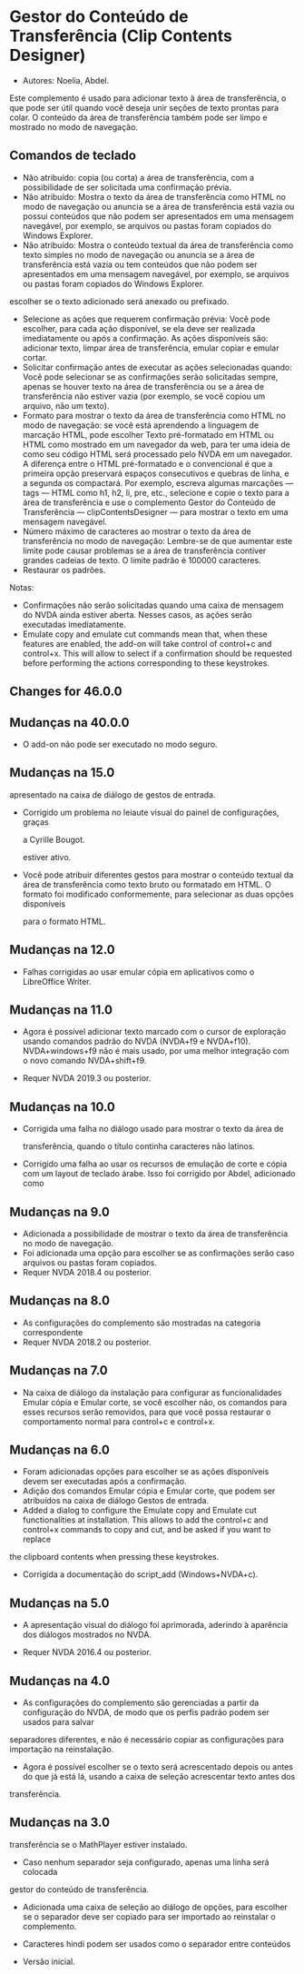 # Gestor do Conteúdo de Transferência (Clip Contents Designer) #

*	Autores: Noelia, Abdel.

Este complemento é usado para adicionar texto à área de transferência, o que
pode ser útil quando você deseja unir seções de texto prontas para colar. O
conteúdo da área de transferência também pode ser limpo e mostrado no modo
de navegação.

## Comandos de teclado ##

*	Não atribuído: copia (ou corta) a área de transferência, com a
  possibilidade de ser solicitada uma confirmação prévia.
*	Não atribuído: Mostra o texto da área de transferência como HTML no modo
  de navegação ou anuncia se a área de transferência está vazia ou possui
  conteúdos que não podem ser apresentados em uma mensagem navegável, por
  exemplo, se arquivos ou pastas foram copiados do Windows Explorer.
*	Não atribuído: Mostra o conteúdo textual da área de transferência como
  texto simples no modo de navegação ou anuncia se a área de transferência
  está vazia ou tem conteúdos que não podem ser apresentados em uma mensagem
  navegável, por exemplo, se arquivos ou pastas foram copiados do Windows
  Explorer.

  escolher se o texto adicionado será anexado ou prefixado.
* Selecione as ações que requerem confirmação prévia: Você pode escolher,
  para cada ação disponível, se ela deve ser realizada imediatamente ou após
  a confirmação. As ações disponíveis são: adicionar texto, limpar área de
  transferência, emular copiar e emular cortar.
* Solicitar confirmação antes de executar as ações selecionadas quando: Você
  pode selecionar se as confirmações serão solicitadas sempre, apenas se
  houver texto na área de transferência ou se a área de transferência não
  estiver vazia (por exemplo, se você copiou um arquivo, não um texto).
* Formato para mostrar o texto da área de transferência como HTML no modo de
  navegação: se você está aprendendo a linguagem de marcação HTML, pode
  escolher Texto pré-formatado em HTML ou HTML como mostrado em um navegador
  da web, para ter uma ideia de como seu código HTML será processado pelo
  NVDA em um navegador. A diferença entre o HTML pré-formatado e o
  convencional é que a primeira opção preservará espaços consecutivos e
  quebras de linha, e a segunda os compactará. Por exemplo, escreva algumas
  marcações — tags — HTML como h1, h2, li, pre, etc., selecione e copie o
  texto para a área de transferência e use o complemento Gestor do Conteúdo
  de Transferência — clipContentsDesigner — para mostrar o texto em uma
  mensagem navegável.
* Número máximo de caracteres ao mostrar o texto da área de transferência no
  modo de navegação: Lembre-se de que aumentar este limite pode causar
  problemas se a área de transferência contiver grandes cadeias de texto. O
  limite padrão é 100000 caracteres.
* Restaurar os padrões.

Notas:

*	Confirmações não serão solicitadas quando uma caixa de mensagem do NVDA
  ainda estiver aberta. Nesses casos, as ações serão executadas
  imediatamente.
*	Emulate copy and emulate cut commands mean that, when these features are
  enabled, the add-on will take control of control+c and control+x. This
  will allow to select if a confirmation should be requested before
  performing the actions corresponding to these keystrokes.

## Changes for 46.0.0

## Mudanças na 40.0.0

* O add-on não pode ser executado no modo seguro.

## Mudanças na 15.0

  apresentado na caixa de diálogo de gestos de entrada.

* Corrigido um problema no leiaute visual do painel de configurações, graças

  a Cyrille Bougot.

  estiver ativo.




* Você pode atribuir diferentes gestos para mostrar o conteúdo textual da
  área de transferência como texto bruto ou formatado em HTML. O formato
  foi modificado conformemente, para selecionar as duas opções disponíveis


  para o formato HTML.


## Mudanças na 12.0

* Falhas corrigidas ao usar emular cópia em aplicativos como o LibreOffice
  Writer.

## Mudanças na 11.0


* Agora é possível adicionar texto marcado com o cursor de exploração usando
  comandos padrão do NVDA (NVDA+f9 e NVDA+f10). NVDA+windows+f9 não é mais
  usado, por uma melhor integração com o novo comando NVDA+shift+f9.

* Requer NVDA 2019.3 ou posterior.

## Mudanças na 10.0


* Corrigida uma falha no diálogo usado para mostrar o texto da área de

  transferência, quando o título continha caracteres não latinos.
* Corrigido uma falha ao usar os recursos de emulação de corte e cópia com
  um layout de teclado árabe. Isso foi corrigido por Abdel, adicionado como


## Mudanças na 9.0


* Adicionada a possibilidade de mostrar o texto da área de transferência no
  modo de navegação.
* Foi adicionada uma opção para escolher se as confirmações serão
  caso arquivos ou pastas foram copiados.
* Requer NVDA 2018.4 ou posterior.

## Mudanças na 8.0 ##

* As configurações do complemento são mostradas na categoria correspondente
* Requer NVDA 2018.2 ou posterior.

## Mudanças na 7.0

* Na caixa de diálogo da instalação para configurar as funcionalidades
  Emular cópia e Emular corte, se você escolher não, os comandos para esses
  recursos serão removidos, para que você possa restaurar o comportamento
  normal para control+c e control+x.

## Mudanças na 6.0

*	Foram adicionadas opções para escolher se as ações disponíveis devem ser
  executadas após a confirmação.
*	Adição dos comandos Emular cópia e Emular corte, que podem ser atribuídos
  na caixa de diálogo Gestos de entrada.
*	Added a dialog to configure the Emulate copy and Emulate cut
  functionalities at installation. This allows to add the control+c and
  control+x commands to copy and cut, and be asked if you want to replace

  the clipboard contents when pressing these keystrokes.

*	Corrigida a documentação do script_add (Windows+NVDA+c).

## Mudanças na 5.0 ##

*	A apresentação visual do diálogo foi aprimorada, aderindo à aparência dos
  diálogos mostrados no NVDA.

*	Requer NVDA 2016.4 ou posterior.

## Mudanças na 4.0 ##

*	As configurações do complemento são gerenciadas a partir da configuração
  do NVDA, de modo que os perfis padrão podem ser usados para salvar

  separadores diferentes, e não é necessário copiar as configurações para
  importação na reinstalação.

*	Agora é possível escolher se o texto será acrescentado depois ou antes do
  que já está lá, usando a caixa de seleção acrescentar texto antes dos

  transferência.


## Mudanças na 3.0 ##


  transferência se o MathPlayer estiver instalado.
*	Caso nenhum separador seja configurado, apenas uma linha será colocada

  gestor do conteúdo de transferência.
*	Adicionada uma caixa de seleção ao diálogo de opções, para escolher se o
  separador deve ser copiado para ser importado ao reinstalar o complemento.


*	Caracteres hindi podem ser usados como o separador entre conteúdos




*	Versão inicial.
